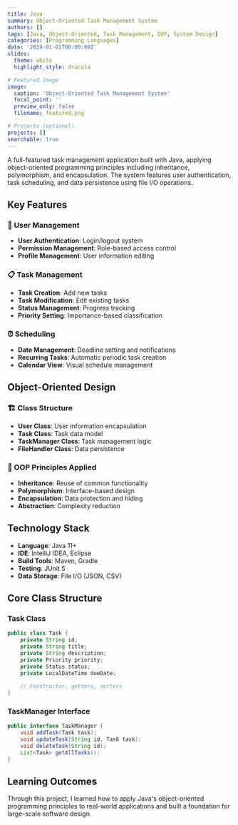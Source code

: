 ```yaml
---
title: Java
summary: Object-Oriented Task Management System
authors: []
tags: [Java, Object-Oriented, Task Management, OOP, System Design]
categories: [Programming Languages]
date: '2024-01-01T00:00:00Z'
slides:
  theme: white
  highlight_style: dracula

# Featured image
image:
  caption: 'Object-Oriented Task Management System'
  focal_point: ''
  preview_only: false
  filename: featured.png

# Projects (optional).
projects: []
searchable: true
---
```


<div class="justify-text">
A full-featured task management application built with Java, applying object-oriented programming principles including inheritance, polymorphism, and encapsulation. The system features user authentication, task scheduling, and data persistence using file I/O operations.

## Key Features

### 👤 User Management
- **User Authentication**: Login/logout system
- **Permission Management**: Role-based access control
- **Profile Management**: User information editing

### 📋 Task Management
- **Task Creation**: Add new tasks
- **Task Modification**: Edit existing tasks
- **Status Management**: Progress tracking
- **Priority Setting**: Importance-based classification

### ⏰ Scheduling
- **Date Management**: Deadline setting and notifications
- **Recurring Tasks**: Automatic periodic task creation
- **Calendar View**: Visual schedule management

## Object-Oriented Design

### 🏗️ Class Structure
- **User Class**: User information encapsulation
- **Task Class**: Task data model
- **TaskManager Class**: Task management logic
- **FileHandler Class**: Data persistence

### 🔄 OOP Principles Applied
- **Inheritance**: Reuse of common functionality
- **Polymorphism**: Interface-based design
- **Encapsulation**: Data protection and hiding
- **Abstraction**: Complexity reduction

## Technology Stack

- **Language**: Java 11+
- **IDE**: IntelliJ IDEA, Eclipse
- **Build Tools**: Maven, Gradle
- **Testing**: JUnit 5
- **Data Storage**: File I/O (JSON, CSV)

## Core Class Structure

### Task Class
```java
public class Task {
    private String id;
    private String title;
    private String description;
    private Priority priority;
    private Status status;
    private LocalDateTime dueDate;
    
    // Constructor, getters, setters
}
```

### TaskManager Interface
```java
public interface TaskManager {
    void addTask(Task task);
    void updateTask(String id, Task task);
    void deleteTask(String id);
    List<Task> getAllTasks();
}
```

## Learning Outcomes

Through this project, I learned how to apply Java's object-oriented programming principles to real-world applications and built a foundation for large-scale software design.
</div>

